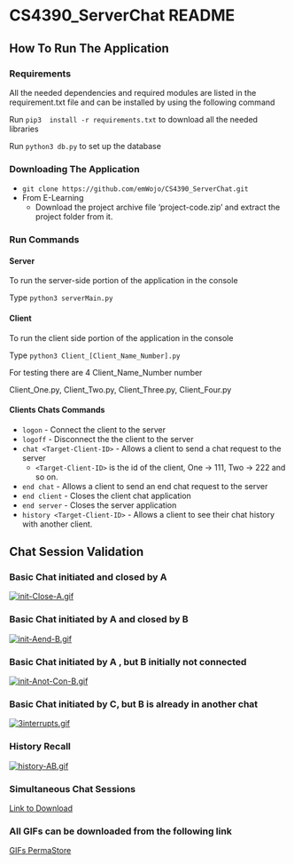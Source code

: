 # CS4390_ServerChat README
## How To Run The Application
### Requirements
All the needed dependencies and required modules  are listed in the requirement.txt file and can be installed by using the following command

Run `pip3  install -r requirements.txt` to download all the needed libraries

Run `python3 db.py` to set up the database

### Downloading The Application
- `git clone https://github.com/emWojo/CS4390_ServerChat.git`
- From E-Learning
   - Download the project archive file ‘project-code.zip’ and extract the project folder from it.


### Run Commands 

#### Server
To run the server-side portion of the application in the console

Type `python3 serverMain.py`

#### Client
To run the client side portion of the application in the console

Type `python3 Client_[Client_Name_Number].py`

For testing there are 4 Client_Name_Number number

Client_One.py, Client_Two.py, Client_Three.py, Client_Four.py

#### Clients Chats Commands
- `logon` - Connect the client to the server
- `logoff` - Disconnect the the client to the server
- `chat <Target-Client-ID>` - Allows a client to send a chat request to the server
   - `<Target-Client-ID>` is the id of the client, One -> 111, Two -> 222 and so on.
- `end chat`  - Allows a client to send an end chat request to the server
- `end client` - Closes the client chat application
- `end server` - Closes the server application
- `history <Target-Client-ID>` - Allows a client to see their chat history with another client.

## Chat Session Validation

### Basic Chat initiated and closed by A
[![init-Close-A.gif](https://i.postimg.cc/Yq1Cy42Z/init-Close-A.gif)](https://postimg.cc/4mxGYx9Q)

### Basic Chat initiated by A and closed by B
[![init-Aend-B.gif](https://i.postimg.cc/7YvLV14S/init-Aend-B.gif)](https://postimg.cc/Hj2HWyVL)

### Basic Chat initiated by A , but B initially not connected
[![init-Anot-Con-B.gif](https://i.postimg.cc/JnvzSZkV/init-Anot-Con-B.gif)](https://postimg.cc/N98tHyDp)

### Basic Chat initiated by C, but B is already in another chat
[![3interrupts.gif](https://i.postimg.cc/k4B5jfDv/3interrupts.gif)](https://postimg.cc/R6x9h17W)

### History Recall
[![history-AB.gif](https://i.postimg.cc/P5T5GtPx/history-AB.gif)](https://postimg.cc/QHY31ZgG)

### Simultaneous Chat Sessions
[Link to Download](https://drive.google.com/file/d/1uRbGrFz3BqiixAp5JABIjKXJSvS3caqr/view?usp=sharing)

### All GIFs can be downloaded from the following link
[GIFs PermaStore](https://drive.google.com/drive/folders/1p2gQRS_eCdHSbtNXnFoIV5Ht92fOMUA6?usp=sharing)
